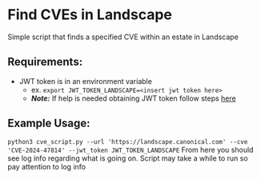 # Find CVEs in Landscape
Simple script that finds a specified CVE within an estate in Landscape

## Requirements:
- JWT token is in an environment variable
  - ex. `export JWT_TOKEN_LANDSCAPE=<insert jwt token here>`
  - ***Note:*** If help is needed obtaining JWT token follow steps [here](https://ubuntu.com/landscape/docs/make-rest-api-requests)

## Example Usage:
`python3 cve_script.py --url 'https://landscape.canonical.com' --cve 'CVE-2024-47814' --jwt_token JWT_TOKEN_LANDSCAPE`
From here you should see log info regarding what is going on. Script may take a while to run so pay attention to log info
